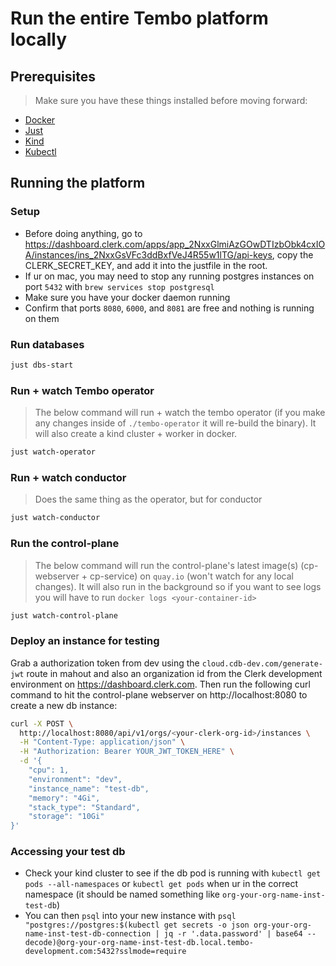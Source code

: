 # Run the entire Tembo platform locally

## Prerequisites

> Make sure you have these things installed before moving forward:

- [Docker](https://docs.docker.com/install/)
- [Just](https://github.com/casey/just)
- [Kind](https://kind.sigs.k8s.io/docs/user/quick-start/#installation)
- [Kubectl](https://kubernetes.io/docs/tasks/tools/install-kubectl/)

## Running the platform

### Setup

- Before doing anything, go to https://dashboard.clerk.com/apps/app_2NxxGlmiAzGOwDTIzbObk4cxIOA/instances/ins_2NxxGsVFc3ddBxfVeJ4R55w1lTG/api-keys, copy the CLERK_SECRET_KEY, and add it into the justfile in the root.
- If ur on mac, you may need to stop any running postgres instances on port `5432` with `brew services stop postgresql`
- Make sure you have your docker daemon running
- Confirm that ports `8080`, `6000`, and `8081` are free and nothing is running on them

### Run databases

```bash
just dbs-start
```

### Run + watch Tembo operator

> The below command will run + watch the tembo operator (if you make any changes inside of `./tembo-operator` it will re-build the binary). It will also create a kind cluster + worker in docker.

```bash
just watch-operator
```

### Run + watch conductor

> Does the same thing as the operator, but for conductor

```bash
just watch-conductor
```

### Run the control-plane

> The below command will run the control-plane's latest image(s) (cp-webserver + cp-service) on `quay.io` (won't watch for any local changes). It will also run in the background so if you want to see logs you will have to run `docker logs <your-container-id>`

```bash
just watch-control-plane
```

### Deploy an instance for testing

Grab a authorization token from dev using the `cloud.cdb-dev.com/generate-jwt` route in mahout and also an organization id from the Clerk development environment on https://dashboard.clerk.com. Then run the following curl command to hit the control-plane webserver on http://localhost:8080 to create a new db instance:

```bash
curl -X POST \
  http://localhost:8080/api/v1/orgs/<your-clerk-org-id>/instances \
  -H "Content-Type: application/json" \
  -H "Authorization: Bearer YOUR_JWT_TOKEN_HERE" \
  -d '{
    "cpu": 1,
    "environment": "dev",
    "instance_name": "test-db",
    "memory": "4Gi",
    "stack_type": "Standard",
    "storage": "10Gi"
}'
```

### Accessing your test db

- Check your kind cluster to see if the db pod is running with `kubectl get pods --all-namespaces` or `kubectl get pods` when ur in the correct namespace (it should be named something like `org-your-org-name-inst-test-db`)
- You can then `psql` into your new instance with `psql "postgres://postgres:$(kubectl get secrets -o json org-your-org-name-inst-test-db-connection | jq -r '.data.password' | base64 --decode)@org-your-org-name-inst-test-db.local.tembo-development.com:5432?sslmode=require`
